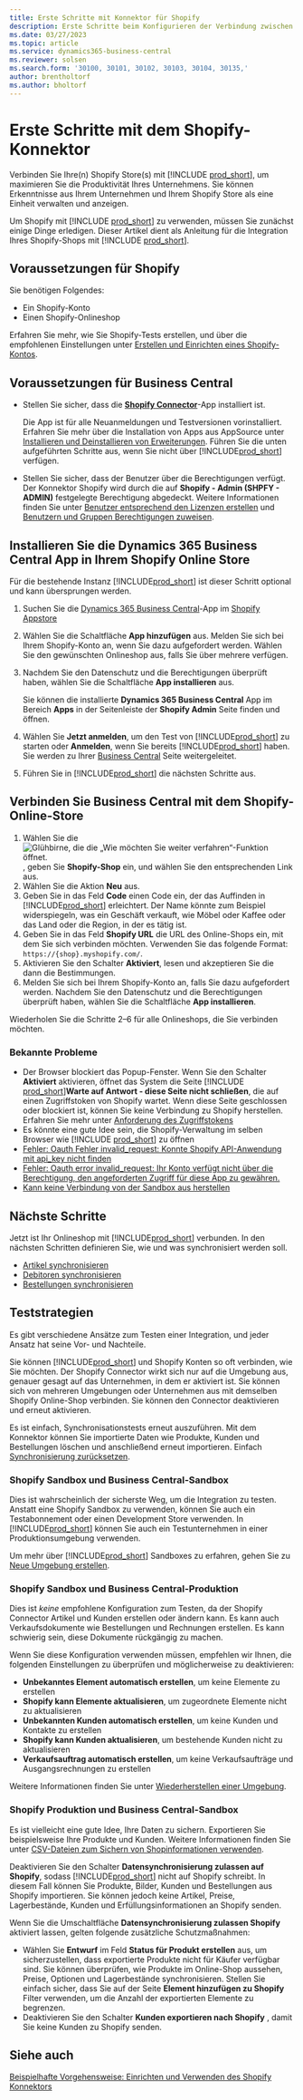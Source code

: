 ```yaml
---
title: Erste Schritte mit Konnektor für Shopify
description: Erste Schritte beim Konfigurieren der Verbindung zwischen Business Central und Shopify
ms.date: 03/27/2023
ms.topic: article
ms.service: dynamics365-business-central
ms.reviewer: solsen
ms.search.form: '30100, 30101, 30102, 30103, 30104, 30135,'
author: brentholtorf
ms.author: bholtorf
---
```


# <a name="get-started-with-the-shopify-connector"></a>Erste Schritte mit dem Shopify-Konnektor

Verbinden Sie Ihre(n) Shopify Store(s) mit [!INCLUDE [prod_short](../includes/prod_short.md)], um maximieren Sie die Produktivität Ihres Unternehmens. Sie können Erkenntnisse aus Ihrem Unternehmen und Ihrem Shopify Store als eine Einheit verwalten und anzeigen.

Um Shopify mit [!INCLUDE [prod_short](../includes/prod_short.md)] zu verwenden, müssen Sie zunächst einige Dinge erledigen. Dieser Artikel dient als Anleitung für die Integration Ihres Shopify-Shops mit [!INCLUDE [prod_short](../includes/prod_short.md)].

## <a name="prerequisites-for-shopify"></a>Voraussetzungen für Shopify

Sie benötigen Folgendes:

- Ein Shopify-Konto
- Einen Shopify-Onlineshop

Erfahren Sie mehr, wie Sie Shopify-Tests erstellen, und über die empfohlenen Einstellungen unter [Erstellen und Einrichten eines Shopify-Kontos](shopify-account.md).

## <a name="prerequisites-for-business-central"></a>Voraussetzungen für Business Central

- Stellen Sie sicher, dass die **[Shopify Connector](https://go.microsoft.com/fwlink/?linkid=2196238)**-App installiert ist.

  Die App ist für alle Neuanmeldungen und Testversionen vorinstalliert. Erfahren Sie mehr über die Installation von Apps aus AppSource unter [Installieren und Deinstallieren von Erweiterungen](../ui-extensions-install-uninstall.md#install). Führen Sie die unten aufgeführten Schritte aus, wenn Sie nicht über [!INCLUDE[prod_short](../includes/prod_short.md)] verfügen.

- Stellen Sie sicher, dass der Benutzer über die Berechtigungen verfügt. Der Konnektor Shopify wird durch die auf **Shopify - Admin (SHPFY - ADMIN)** festgelegte Berechtigung abgedeckt. Weitere Informationen finden Sie unter [Benutzer entsprechend den Lizenzen erstellen](../ui-how-users-permissions.md) und [Benutzern und Gruppen Berechtigungen zuweisen](../ui-define-granular-permissions.md).

## <a name="install-the-dynamics-365-business-central-app-to-your-shopify-online-store"></a>Installieren Sie die Dynamics 365 Business Central App in Ihrem Shopify Online Store

Für die bestehende Instanz [!INCLUDE[prod_short](../includes/prod_short.md)] ist dieser Schritt optional und kann übersprungen werden.

1. Suchen Sie die [Dynamics 365 Business Central](https://apps.shopify.com/dynamics-365-business-central)-App im [Shopify Appstore](https://apps.shopify.com/)
2. Wählen Sie die Schaltfläche **App hinzufügen** aus. Melden Sie sich bei Ihrem Shopify-Konto an, wenn Sie dazu aufgefordert werden. Wählen Sie den gewünschten Onlineshop aus, falls Sie über mehrere verfügen.
3. Nachdem Sie den Datenschutz und die Berechtigungen überprüft haben, wählen Sie die Schaltfläche **App installieren** aus.

   Sie können die installierte **Dynamics 365 Business Central** App im Bereich **Apps** in der Seitenleiste der **Shopify Admin** Seite finden und öffnen.
4. Wählen Sie **Jetzt anmelden**, um den Test von [!INCLUDE[prod_short](../includes/prod_short.md)] zu starten oder **Anmelden**, wenn Sie bereits [!INCLUDE[prod_short](../includes/prod_short.md)] haben. Sie werden zu Ihrer [Business Central](https://businesscentral.dynamics.com) Seite weitergeleitet.
5. Führen Sie in [!INCLUDE[prod_short](../includes/prod_short.md)] die nächsten Schritte aus.

## <a name="connect-business-central-to-the-shopify-online-store"></a>Verbinden Sie Business Central mit dem Shopify-Online-Store

1. Wählen Sie die ![Glühbirne, die die „Wie möchten Sie weiter verfahren“-Funktion öffnet.](../media/ui-search/search_small.png "Wie möchten Sie weiter verfahren?") , geben Sie **Shopify-Shop** ein, und wählen Sie den entsprechenden Link aus.
2. Wählen Sie die Aktion **Neu** aus.  
3. Geben Sie in das Feld **Code** einen Code ein, der das Auffinden in [!INCLUDE[prod_short](../includes/prod_short.md)] erleichtert. Der Name könnte zum Beispiel widerspiegeln, was ein Geschäft verkauft, wie Möbel oder Kaffee oder das Land oder die Region, in der es tätig ist.
4. Geben Sie in das Feld **Shopify URL** die URL des Online-Shops ein, mit dem Sie sich verbinden möchten. Verwenden Sie das folgende Format: `https://{shop}.myshopify.com/`.
5. Aktivieren Sie den Schalter **Aktiviert**, lesen und akzeptieren Sie die dann die Bestimmungen.
6. Melden Sie sich bei Ihrem Shopify-Konto an, falls Sie dazu aufgefordert werden. Nachdem Sie den Datenschutz und die Berechtigungen überprüft haben, wählen Sie die Schaltfläche **App installieren**.

Wiederholen Sie die Schritte 2–6 für alle Onlineshops, die Sie verbinden möchten.

### <a name="known-issues"></a>Bekannte Probleme

- Der Browser blockiert das Popup-Fenster. Wenn Sie den Schalter **Aktiviert** aktivieren, öffnet das System die Seite [!INCLUDE [prod_short](../includes/prod_short.md)]**Warte auf Antwort - diese Seite nicht schließen**, die auf einen Zugriffstoken von Shopify wartet. Wenn diese Seite geschlossen oder blockiert ist, können Sie keine Verbindung zu Shopify herstellen. Erfahren Sie mehr unter [Anforderung des Zugriffstokens](troubleshoot.md#request-the-access-token)
- Es könnte eine gute Idee sein, die Shopify-Verwaltung im selben Browser wie [!INCLUDE [prod_short](../includes/prod_short.md)] zu öffnen
- [Fehler: Oauth Fehler invalid_request: Konnte Shopify API-Anwendung mit api_key nicht finden](troubleshoot.md#error-oauth-error-invalid_request-could-not-find-shopify-api-application-with-api_key)
- [Fehler: Oauth error invalid_request: Ihr Konto verfügt nicht über die Berechtigung, den angeforderten Zugriff für diese App zu gewähren.](troubleshoot.md#error-oauth-error-invalid_request-your-account-does-not-have-permission-to-grant-the-requested-access-for-this-app)
- [Kann keine Verbindung von der Sandbox aus herstellen](troubleshoot.md#verify-and-enable-permissions-to-make-http-requests-in-a-non-production-environment)

## <a name="next-steps"></a>Nächste Schritte

Jetzt ist Ihr Onlineshop mit [!INCLUDE[prod_short](../includes/prod_short.md)] verbunden. In den nächsten Schritten definieren Sie, wie und was synchronisiert werden soll.

- [Artikel synchronisieren](synchronize-items.md)
- [Debitoren synchronisieren](synchronize-customers.md)
- [Bestellungen synchronisieren](synchronize-orders.md)

## <a name="testing-strategies"></a>Teststrategien

Es gibt verschiedene Ansätze zum Testen einer Integration, und jeder Ansatz hat seine Vor- und Nachteile.

Sie können [!INCLUDE[prod_short](../includes/prod_short.md)] und Shopify Konten so oft verbinden, wie Sie möchten. Der Shopify Connector wirkt sich nur auf die Umgebung aus, genauer gesagt auf das Unternehmen, in dem er aktiviert ist. Sie können sich von mehreren Umgebungen oder Unternehmen aus mit demselben Shopify Online-Shop verbinden. Sie können den Connector deaktivieren und erneut aktivieren.

Es ist einfach, Synchronisationstests erneut auszuführen. Mit dem Konnektor können Sie importierte Daten wie Produkte, Kunden und Bestellungen löschen und anschließend erneut importieren. Einfach [Synchronisierung zurücksetzen](troubleshoot.md#reset-sync).

### <a name="shopify-sandbox-and-business-central-sandbox"></a>Shopify Sandbox und Business Central-Sandbox

Dies ist wahrscheinlich der sicherste Weg, um die Integration zu testen. Anstatt eine Shopify Sandbox zu verwenden, können Sie auch ein Testabonnement oder einen Development Store verwenden. In [!INCLUDE[prod_short](../includes/prod_short.md)] können Sie auch ein Testunternehmen in einer Produktionsumgebung verwenden.

Um mehr über [!INCLUDE[prod_short](../includes/prod_short.md)] Sandboxes zu erfahren, gehen Sie zu [Neue Umgebung erstellen](/dynamics365/business-central/dev-itpro/administration/tenant-admin-center-environments#create-a-new-environment).

### <a name="shopify-sandbox-and-business-central-production"></a>Shopify Sandbox und Business Central-Produktion

Dies ist *keine* empfohlene Konfiguration zum Testen, da der Shopify Connector Artikel und Kunden erstellen oder ändern kann. Es kann auch Verkaufsdokumente wie Bestellungen und Rechnungen erstellen. Es kann schwierig sein, diese Dokumente rückgängig zu machen.
 
Wenn Sie diese Konfiguration verwenden müssen, empfehlen wir Ihnen, die folgenden Einstellungen zu überprüfen und möglicherweise zu deaktivieren:

* **Unbekanntes Element automatisch erstellen**, um keine Elemente zu erstellen
* **Shopify kann Elemente aktualisieren**, um zugeordnete Elemente nicht zu aktualisieren
* **Unbekannten Kunden automatisch erstellen**, um keine Kunden und Kontakte zu erstellen
* **Shopify kann Kunden aktualisieren**, um bestehende Kunden nicht zu aktualisieren
* **Verkaufsauftrag automatisch erstellen**, um keine Verkaufsaufträge und Ausgangsrechnungen zu erstellen

Weitere Informationen finden Sie unter [Wiederherstellen einer Umgebung](/dynamics365/business-central/dev-itpro/administration/tenant-admin-center-backup-restore).

### <a name="shopify-production-and-business-central-sandbox"></a>Shopify Produktion und Business Central-Sandbox

Es ist vielleicht eine gute Idee, Ihre Daten zu sichern. Exportieren Sie beispielsweise Ihre Produkte und Kunden. Weitere Informationen finden Sie unter [CSV-Dateien zum Sichern von Shopinformationen verwenden](https://help.shopify.com/en/manual/shopify-admin/duplicate-store#using-csv-files-to-back-up-store-information).

Deaktivieren Sie den Schalter **Datensynchronisierung zulassen auf Shopify**, sodass [!INCLUDE[prod_short](../includes/prod_short.md)] nicht auf Shopify schreibt. In diesem Fall können Sie Produkte, Bilder, Kunden und Bestellungen aus Shopify importieren. Sie können jedoch keine Artikel, Preise, Lagerbestände, Kunden und Erfüllungsinformationen an Shopify senden.

Wenn Sie die Umschaltfläche **Datensynchronisierung zulassen Shopify** aktiviert lassen, gelten folgende zusätzliche Schutzmaßnahmen:

*   Wählen Sie **Entwurf** im Feld **Status für Produkt erstellen** aus, um sicherzustellen, dass exportierte Produkte nicht für Käufer verfügbar sind. Sie können überprüfen, wie Produkte im Online-Shop aussehen, Preise, Optionen und Lagerbestände synchronisieren. Stellen Sie einfach sicher, dass Sie auf der Seite **Element hinzufügen zu Shopify** Filter verwenden, um die Anzahl der exportierten Elemente zu begrenzen.
* Deaktivieren Sie den Schalter **Kunden exportieren nach Shopify** , damit Sie keine Kunden zu Shopify senden.

## <a name="see-also"></a>Siehe auch

[Beispielhafte Vorgehensweise: Einrichten und Verwenden des Shopify Konnektors](walkthrough-setting-up-and-using-shopify.md)  

